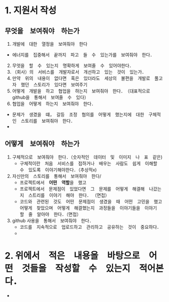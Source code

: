 # 1. 지원서 작성

## 무엇을　보여줘야　하는가

1. 개발에　대한　열정을　보여줘야　한다
  - 에너지를　집중해서　끝까지　파고　들　수　있는가를　보여줘야　한다．
2. 무엇을　할　수　있는지　명확하게　보여줄　수　있어야한다．
3. （회사）의　서비스를　개발자로서　개선하고　있는　것이　있는가．
4. 만약　위의　내용이　없다면　혹은　있더라도　세상의　불편을　개발로　풀고자　했던　스토리가　있다면　보여주기
5. 어떻게　개발을　하고　협업을　하는지　보여줘야　한다．　（대표적으로　github을　통해서　보여줄　수　있다）
6. 협업을　어떻게　하는지　보여줘야　한다．
  - 문제가　생겼을　떄，　갈등　조정　협의를　어떻게　했는지에　대한　구체적인　스토리를　보여줘야　한다．
  - 
## 어떻게　보여줘야　하는가

1. 구체적으로　보여줘야　한다．（숫자적인　데이터　및　이미지　나　표　같은)
   - 구체적이란　처음　서비스를　접하거나　배우는　사람도　쉽게　이해할　수　있도록　이야기해야한다．（추상적x)
2. 자신만의　스토리를　통해서　보여줘야　한다/
   - 프로젝트에서　**어떤　역할**을　했고
   - 프로젝트에서　문제점이　있었다면　그　문제를　어떻게　해결해　나갔는지　스트리를　이야기　해야　한다． （면접）
   - 코드와　관련된　것도　어떤　문제점이　생겼을　때　어떤　고민을　했고　어떻게　찾았으며　어떻게　해결했는지　과정들을　이야기들을　이야기　할　줄　알아야　한다．（면접）
3. github 사용을　통해서　보여줘야　한다．　
   - 코드를　지속적으로　업로드하고　관리하고　공유하는　것이　중요하다．
   -  　　  

# 2. 위에서　적은　내용을　바탕으로　어떤　것들을　작성할　수　있는지　적어본다． 

- 